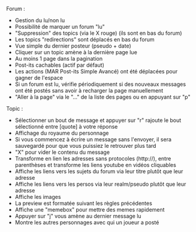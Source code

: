 Forum :
 - Gestion du lu/non lu
 - Possibilité de marquer un forum "lu"
 - "Suppression" des topics (via le X rouge) (ils sont en bas du forum)
 - Les topics "redirections" sont déplacés en bas du forum
 - Vue simple du dernier posteur (pseudo + date)
 - Cliquer sur un topic amène à la dernière page lue
 - Au moins 1 page dans la pagination
 - Post-its cachables (actif par défaut)
 - Les actions (MAR Post-its Simple Avancé) ont été déplacées pour gagner de l'espace
 - Si un forum est lu, vérifie périodiquement si des nouveaux messages ont été postés
   sans avoir à recharger la page manuellement
 - "Aller à la page" via le "..." de la liste des pages ou en appuyant sur "p"

Topic :
 - Sélectionner un bout de message et appuyer sur "r" rajoute le bout sélectionné entre [quote] à votre réponse
 - Affichage du royaume du personnage
 - Si vous commencez à écrire un message sans l'envoyer, il sera sauvegardé pour que vous puissiez le retrouver plus tard
 - "X" pour vider le contenu du message
 - Transforme en lien les adresses sans protocoles (http://), entre parenthèses et transforme les liens youtube en vidéos cliquables
 - Affiche les liens vers les sujets du forum via leur titre plutôt que leur adresse
 - Affiche les liens vers les persos via leur realm/pseudo plutôt que leur adresse
 - Affiche les images
 - La preview est formatée suivant les règles précédentes
 - Affiche une "memebox" pour mettre des memes rapidement
 - Appuyer sur "j" vous amène au dernier message lu
 - Montre les autres personnages avec qui un joueur a posté